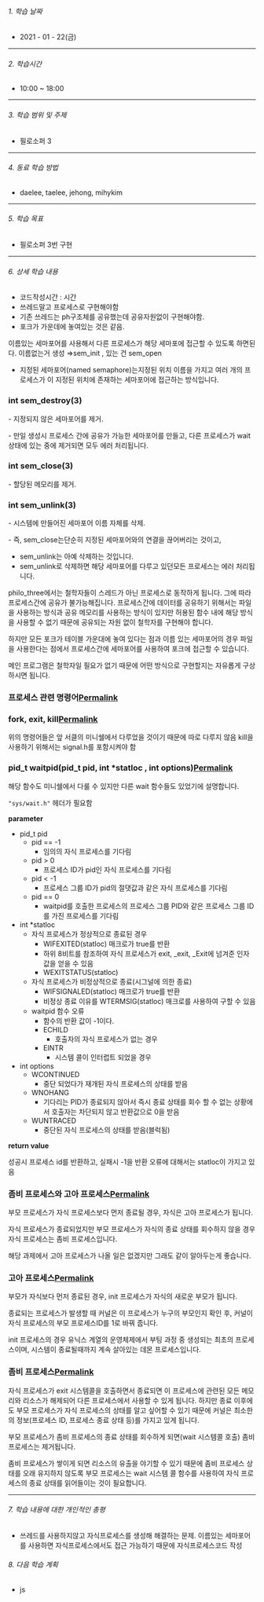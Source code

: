 

###### 1. 학습 날짜

- 2021 - 01 - 22(금)

---

###### 2. 학습시간

- 10:00 ~ 18:00

---

###### 3. 학습 범위 및 주제

- 필로소퍼 3

---

###### 4. 동료 학습 방법 

- daelee, taelee, jehong, mihykim

---

###### 5. 학습 목표 

- 필로소퍼 3번 구현

---

###### 6. 상세 학습 내용

- 코드작성시간 :  시간
- 쓰레드말고 프로세스로 구현해야함
- 기존 쓰레드는 ph구조체를 공유했는데 공유자원없이 구현해야함.
- 포크가 가운데에 놓여있는 것은 같음.

이름있는 세마포어를 사용해서 다른 프로세스가 해당 세마포에 접근할 수 있도록 하면된다. 이름없는거 생성 ⇒sem_init , 있는 건 sem_open

- 지정된 세마포어(named semaphore)는지정된 위치 이름을 가지고 여러 개의 프로세스가 이 지정된 위치에 존재하는 세마포어에 접근하는 방식입니다.

### int sem_destroy(3)

\- 지정되지 않은 세마포어를 제거.

\- 만일 생성시 프로세스 간에 공유가 가능한 세마포어를 만들고, 다른 프로세스가 wait 상태에 있는 중에 제거되면 모두 에러 처리됩니다.

### int sem_close(3)

\- 할당된 메모리를 제거.

### int sem_unlink(3)

\- 시스템에 만들어진 세마포어 이름 자체를 삭제.

\- 즉, sem_close는단순히 지정된 세마포어와의 연결을 끊어버리는 것이고,

- sem_unlink는 아예 삭제하는 것입니다.
- sem_unlink로 삭제하면 해당 세마포어를 다루고 있던모든 프로세스는 에러 처리됩니다.

philo_three에서는 철학자들이 스레드가 아닌 프로세스로 동작하게 됩니다. 그에 따라 프로세스간에 공유가 불가능해집니다. 프로세스간에 데이터를 공유하기 위해서는 파일을 사용하는 방식과 공유 메모리를 사용하는 방식이 있지만 허용된 함수 내에 해당 방식을 사용할 수 없기 때문에 공유되는 자원 없이 철학자를 구현해야 합니다.

하지만 모든 포크가 테이블 가운대에 놓여 있다는 점과 이름 있는 세마포어의 경우 파일을 사용한다는 점에서 프로세스간에 세마포어를 사용하여 포크에 접근할 수 있습니다.

메인 프로그램은 철학자일 필요가 없기 때문에 어떤 방식으로 구현할지는 자유롭게 구상하시면 됩니다.

### **프로세스 관련 명령어[Permalink](https://jiiiiind.github.io/42Seoul/4Circle/Philosopher/#프로세스-관련-명령어)**

### **fork, exit, kill[Permalink](https://jiiiiind.github.io/42Seoul/4Circle/Philosopher/#fork-exit-kill)**

위의 명령어들은 앞 서클의 미니쉘에서 다루었을 것이기 때문에 따로 다루지 않음 kill을 사용하기 위해서는 signal.h를 포함시켜야 함

### **pid_t waitpid(pid_t pid, int \*statloc , int options)[Permalink](https://jiiiiind.github.io/42Seoul/4Circle/Philosopher/#pid_t-waitpidpid_t-pid-int-statloc--int-options)**

해당 함수도 미니쉘에서 다룰 수 있지만 다른 wait 함수들도 있었기에 설명합니다.

`"sys/wait.h"` 헤더가 필요함

**parameter**

- pid_t pid
  - pid == -1
    - 임의의 자식 프로세스를 기다림
  - pid > 0
    - 프로세스 ID가 pid인 자식 프로세스를 기다림
  - pid < -1
    - 프로세스 그룹 ID가 pid의 절댓값과 같은 자식 프로세스를 기다림
  - pid == 0
    - waitpid를 호출한 프로세스의 프로세스 그룹 PID와 같은 프로세스 그룹 ID를 가진 프로세스를 기다림
- int *statloc
  - 자식 프로세스가 정상적으로 종료된 경우
    - WIFEXITED(statloc) 매크로가 true를 반환
    - 하위 8비트를 참조하여 자식 프로세스가 exit, _exit, _Exit에 넘겨준 인자 값을 얻을 수 있음
    - WEXITSTATUS(statloc)
  - 자식 프로세스가 비정상적으로 종료(시그널에 의한 종료)
    - WIFSIGNALED(statloc) 매크로가 true를 반환
    - 비정상 종료 이유를 WTERMSIG(statloc) 매크로를 사용하여 구할 수 있음
  - waitpid 함수 오류
    - 함수의 반환 값이 -1이다.
    - ECHILD
      - 호출자의 자식 프로세스가 없는 경우
    - EINTR
      - 시스템 콜이 인터럽트 되었을 경우
- int options
  - WCONTINUED
    - 중단 되었다가 재개된 자식 프로세스의 상태를 받음
  - WNOHANG
    - 기다리는 PID가 종료되지 않아서 즉시 종료 상태를 회수 할 수 없는 상황에서 호출자는 차단되지 않고 반환값으로 0을 받음
  - WUNTRACED
    - 중단된 자식 프로세스의 상태를 받음(블럭됨)

**return value**

성공시 프로세스 id를 반환하고, 실패시 -1을 반환 오류에 대해서는 statloc이 가지고 있음

### **좀비 프로세스와 고아 프로세스[Permalink](https://jiiiiind.github.io/42Seoul/4Circle/Philosopher/#좀비-프로세스와-고아-프로세스)**

부모 프로세스가 자식 프로세스보다 먼저 종료될 경우, 자식은 고아 프로세스가 됩니다.

자식 프로세스가 종료되었지만 부모 프로세스가 자식의 종료 상태를 회수하지 않을 경우 자식 프로세스는 좀비 프로세스입니다.

해당 과제에서 고아 프로세스가 나올 일은 없겠지만 그래도 같이 알아두는게 좋습니다.

### **고아 프로세스[Permalink](https://jiiiiind.github.io/42Seoul/4Circle/Philosopher/#고아-프로세스)**

부모가 자식보다 먼저 종료된 경우, init 프로세스가 자식의 새로운 부모가 됩니다.

종료되는 프로세스가 발생할 때 커널은 이 프로세스가 누구의 부모인지 확인 후, 커널이 자식 프로세스의 부모 프로세스ID를 1로 바꿔 줍니다.

init 프로세스의 경우 유닉스 계열의 운영체제에서 부팅 과정 중 생성되는 최초의 프로세스이며, 시스템이 종료될때까지 계속 살아있는 데몬 프로세스입니다.

### **좀비 프로세스[Permalink](https://jiiiiind.github.io/42Seoul/4Circle/Philosopher/#좀비-프로세스)**

자식 프로세스가 exit 시스템콜을 호출하면서 종료되면 이 프로세스에 관련된 모든 메모리와 리소스가 해제되어 다른 프로세스에서 사용할 수 있게 됩니다. 하지만 종료 이후에도 부모 프로세스가 자식 프로세스의 상태를 알고 싶어할 수 있기 때문에 커널은 최소한의 정보(프로세스 ID, 프로세스 종료 상태 등)를 가지고 있게 됩니다.

부모 프로세스가 좀비 프로세스의 종료 상태를 회수하게 되면(wait 시스템콜 호출) 좀비 프로세스는 제거됩니다.

좀비 프로세스가 쌓이게 되면 리소스의 유출을 야기할 수 있기 때문에 좀비 프로세스 상태를 오래 유지하지 않도록 부모 프로세스는 wait 시스템 콜 함수를 사용하여 자식 프로세스의 종료 상태를 읽어들이는 것이 필요합니다.

---

###### 7. 학습 내용에 대한 개인적인 총평

- 쓰레드를 사용하지않고 자식프로세스를 생성해 해결하는 문제. 이름있는 세마포어를 사용하면 자식프로세스에서도 접근 가능하기 때문에 자식프로세스코드 작성

###### 8. 다음 학습 계획

- js